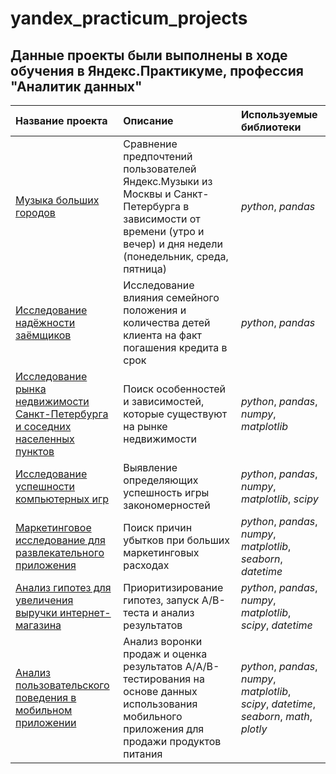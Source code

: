 # yandex_practicum_projects
## Данные проекты были выполнены в ходе обучения в Яндекс.Практикуме, профессия "Аналитик данных"
| Название проекта              | Описание           | Используемые библиотеки                     |
| :-------------------- | :--------------------- |:---------------------------|
| [Музыка больших городов](https://github.com/artemvhvn/yandex_practicum_projects/tree/main/0_music) | Сравнение предпочтений пользователей Яндекс.Музыки из Москвы и Санкт-Петербурга в зависимости от времени (утро и вечер) и дня недели (понедельник, среда, пятница) | *python*, *pandas* |
| [Исследование надёжности заёмщиков](https://github.com/artemvhvn/yandex_practicum_projects/tree/main/1_credits) | Исследование влияния семейного положения и количества детей клиента на факт погашения кредита в срок | *python*, *pandas* |
| [Исследование рынка недвижимости Санкт-Петербурга и соседних населенных пунктов](https://github.com/artemvhvn/yandex_practicum_projects/tree/main/2_flats) | Поиск особенностей и зависимостей, которые существуют на рынке недвижимости  | *python*, *pandas*, *numpy*, *matplotlib* |
| [Исследование успешности компьютерных игр](https://github.com/artemvhvn/yandex_practicum_projects/tree/main/3_games) | Выявление определяющих успешность игры закономерностей | *python*, *pandas*, *numpy*, *matplotlib*, *scipy* |
| [Маркетинговое исследование для развлекательного приложения](https://github.com/artemvhvn/yandex_practicum_projects/tree/main/4_metrics) | Поиск причин убытков при больших маркетинговых расходах | *python*, *pandas*, *numpy*, *matplotlib*, *seaborn*, *datetime* |
| [Анализ гипотез для увеличения выручки интернет-магазина](https://github.com/artemvhvn/yandex_practicum_projects/blob/main/5_hypotheses) | Приоритизирование гипотез, запуск A/B-теста и анализ результатов | *python*, *pandas*, *numpy*, *matplotlib*, *scipy*, *datetime* |
| [Анализ пользовательского поведения в мобильном приложении](https://github.com/artemvhvn/yandex_practicum_projects/tree/main/6_user_behavior) | Анализ воронки продаж и оценка результатов A/A/B-тестирования на основе данных использования мобильного приложения для продажи продуктов питания | *python*, *pandas*, *numpy*, *matplotlib*, *scipy*, *datetime*, *seaborn*, *math*, *plotly* |
